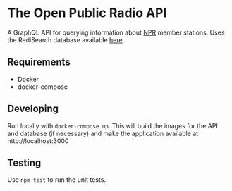 # The Open Public Radio API

A GraphQL API for querying information about [NPR](http://npr.org) member stations. Uses the RediSearch database available [here](https://github.com/csampson/npr-db).

## Requirements

- Docker
- docker-compose

## Developing

Run locally with `docker-compose up`. This will build the images for the API and database (if necessary) and make the application available at http://localhost:3000

## Testing

Use `npm test` to run the unit tests.
